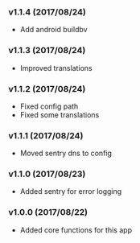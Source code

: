 ### v1.1.4 (2017/08/24)
* Add android buildbv
### v1.1.3 (2017/08/24)
* Improved translations
### v1.1.2 (2017/08/24)
* Fixed config path
* Fixed some translations
### v1.1.1 (2017/08/24)
* Moved sentry dns to config
### v1.1.0 (2017/08/23)
* Added sentry for error logging
### v1.0.0 (2017/08/22)
* Added core functions for this app
